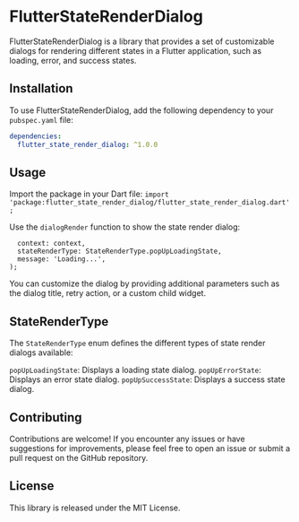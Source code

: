# FlutterStateRenderDialog

FlutterStateRenderDialog is a library that provides a set of customizable dialogs for rendering different states in a Flutter application, such as loading, error, and success states.

## Installation

To use FlutterStateRenderDialog, add the following dependency to your `pubspec.yaml` file:

```yaml
dependencies:
  flutter_state_render_dialog: ^1.0.0
```
## Usage

Import the package in your Dart file:
`import 'package:flutter_state_render_dialog/flutter_state_render_dialog.dart';`

Use the `dialogRender` function to show the state render dialog:
```dialogRender(
  context: context,
  stateRenderType: StateRenderType.popUpLoadingState,
  message: 'Loading...',
);
```

You can customize the dialog by providing additional parameters such as the dialog title, retry action, or a custom child widget.

## StateRenderType
The `StateRenderType` enum defines the different types of state render dialogs available:

`popUpLoadingState`: Displays a loading state dialog.
`popUpErrorState`: Displays an error state dialog.
`popUpSuccessState`: Displays a success state dialog.

## Contributing
Contributions are welcome! If you encounter any issues or have suggestions for improvements, please feel free to open an issue or submit a pull request on the GitHub repository.

## License
This library is released under the MIT License.
